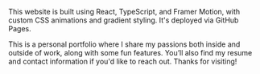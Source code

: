 
This website is built using React, TypeScript, and Framer Motion, with custom CSS animations and gradient styling. It's deployed via GitHub Pages.

This is a personal portfolio where I share my passions both inside and outside of work, along with some fun features. You’ll also find my resume and contact information if you'd like to reach out.
Thanks for visiting!